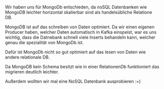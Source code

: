 Wir haben uns für 
MongoDb entschieden, da noSQL Datenbanken wie MongoDB 
leichter horizontal skalierbar sind als handelsübliche Relatione DB.

MongoDB ist auf das schreiben von Daten optimiert. Da wir einen eigenen Producer haben, welcher
Daten automatisch in Kafka einspeist, war es uns wichtig, dass die Datnebank schnell viele Inserts
behandeln kann, welcher genau die spezialität von MongoDb ist.

Dafür ist MongoDb nicht so gut optimiert auf das lesen von Daten wie andere relationale DB.

Da MongoDB kein Schema besitzt wie in einer RelationenDb funktioniert das migrieren deutlich leichter.

Außerdem wollten wir mal eine NoSQL Datenbank ausprobieren :=)